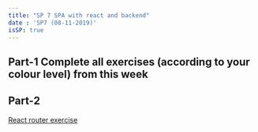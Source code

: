 ```yaml
---
title: "SP 7 SPA with react and backend"
date : 'SP7 (08-11-2019)'
isSP: true
---
```


## Part-1 Complete all exercises (according to your colour level) from this week

<!-- REMOVE ME: The tag below will insert all day-exercises given for this week -->
<!-- REMOVE ME: PeriodFolder and weekFolder MUST match the real folder names -->

<!--PeriodExercises Flow-3/week3 PeriodExercises--> 

## Part-2 
[React router exercise](https://docs.google.com/document/d/1OsPFLHgx60ue7KpLN-SxWPLZhBQevX7xTXBrKzkM-gg/edit?usp=sharing)

